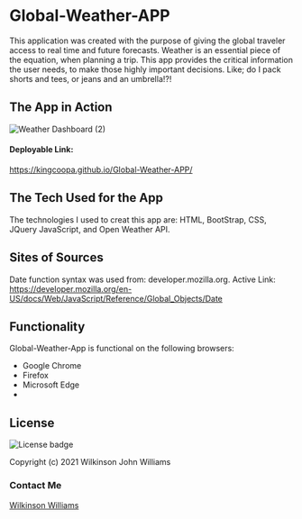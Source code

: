 # Global-Weather-APP

This application was created with the purpose of giving the global traveler access to real time and future forecasts. Weather is an essential piece of the equation, when planning a trip. This app provides the critical information the user needs,  to make those highly important decisions. Like; do I pack shorts and tees, or jeans and an umbrella!?!

## The App in Action

![Weather Dashboard (2)](https://user-images.githubusercontent.com/69878838/111199606-36bf6180-8597-11eb-9da9-a68820179ea6.gif)

#### Deployable Link:
https://kingcoopa.github.io/Global-Weather-APP/


## The Tech Used for the App

The technologies I used to creat this app are: HTML, BootStrap, CSS, JQuery JavaScript, and Open Weather API.

## Sites of Sources

Date function syntax was used from: developer.mozilla.org. Active Link: https://developer.mozilla.org/en-US/docs/Web/JavaScript/Reference/Global_Objects/Date

## Functionality

Global-Weather-App is functional on the following browsers:

* Google Chrome
* Firefox
* Microsoft Edge
* 
## License

![License badge](https://img.shields.io/badge/License-MIT-green)

Copyright (c) 2021 Wilkinson John Williams


### Contact Me

<a href="mailto:srawilkinsonwilliams@yahoo.com"> Wilkinson Williams </a>
